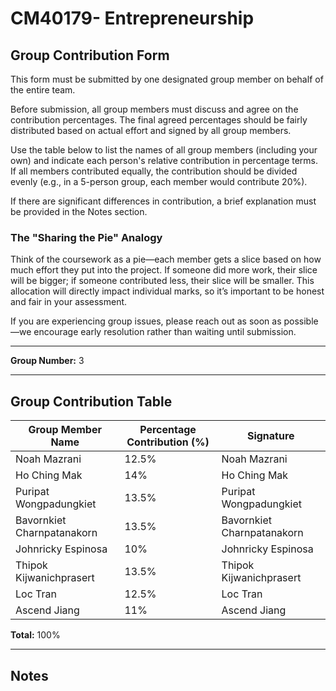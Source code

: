 # CM40179- Entrepreneurship

## Group Contribution Form

This form must be submitted by one designated group member on behalf of the entire team.

Before submission, all group members must discuss and agree on the contribution percentages. The final agreed percentages should be fairly distributed based on actual effort and signed by all group members.

Use the table below to list the names of all group members (including your own) and indicate each person's relative contribution in percentage terms. If all members contributed equally, the contribution should be divided evenly (e.g., in a 5-person group, each member would contribute 20%).

If there are significant differences in contribution, a brief explanation must be provided in the Notes section.

### The "Sharing the Pie" Analogy

Think of the coursework as a pie—each member gets a slice based on how much effort they put into the project. If someone did more work, their slice will be bigger; if someone contributed less, their slice will be smaller. This allocation will directly impact individual marks, so it’s important to be honest and fair in your assessment.

If you are experiencing group issues, please reach out as soon as possible—we encourage early resolution rather than waiting until submission.

---

**Group Number:** 3

---

## Group Contribution Table

| Group Member Name           | Percentage Contribution (%) | Signature         |
|-----------------------------|-----------------------------|-------------------|
| Noah Mazrani                | 12.5%                         | Noah Mazrani      |
| Ho Ching Mak                | 14%                         |            Ho Ching Mak        |
| Puripat Wongpadungkiet      | 13.5%                         |     Puripat Wongpadungkiet                |
| Bavornkiet Charnpatanakorn  | 13.5%                         |     Bavornkiet Charnpatanakorn              |
| Johnricky Espinosa          | 10%                         |           Johnricky Espinosa              |
| Thipok Kijwanichprasert     | 13.5%                         |      Thipok Kijwanichprasert          |
| Loc Tran                    | 12.5%                         |       Loc Tran            |
| Ascend Jiang                | 11%                          |               Ascend Jiang    |

**Total:** 100%

---

## Notes
